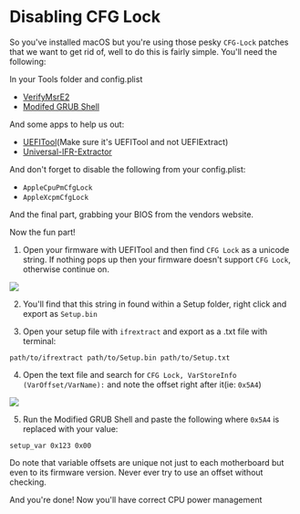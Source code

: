 # Disabling CFG Lock

So you've installed macOS but you're using those pesky `CFG-Lock` patches that we want to get rid of, well to do this is fairly simple. You'll need the following:

In your Tools folder and config.plist
* [VerifyMsrE2](https://github.com/acidanthera/AppleSupportPkg)
* [Modifed GRUB Shell](https://github.com/datasone/grub-mod-setup_var/releases)

And some apps to help us out:
* [UEFITool](https://github.com/LongSoft/UEFITool/releases/tag/t20190818)(Make sure it's UEFITool and not UEFIExtract)
* [Universal-IFR-Extractor](https://github.com/LongSoft/Universal-IFR-Extractor/releases)

And don't forget to disable the following from your config.plist:
* `AppleCpuPmCfgLock`
* `AppleXcpmCfgLock`

And the final part, grabbing your BIOS from the vendors website.

Now the fun part!



1. Open your firmware with UEFITool and then find `CFG Lock` as a unicode string. If nothing pops up then your firmware doesn't support `CFG Lock`, otherwise continue on. 

![](https://i.imgur.com/ziN50wL.png)


2. You'll find that this string in found within a Setup folder, right click and export as `Setup.bin`

3. Open your setup file with `ifrextract` and export as a .txt file with terminal:
```
path/to/ifrextract path/to/Setup.bin path/to/Setup.txt
```
4. Open the text file and search for `CFG Lock, VarStoreInfo (VarOffset/VarName):` and note the offset right after it(ie: `0x5A4`)

![](https://i.imgur.com/Vp8dqI5.png)

5. Run the Modified GRUB Shell and paste the following where `0x5A4` is replaced with your value:
```
setup_var 0x123 0x00
```
Do note that variable offsets are unique not just to each motherboard but even to its firmware version. Never ever try to use an offset without checking.

And you're done! Now you'll have correct CPU power management

